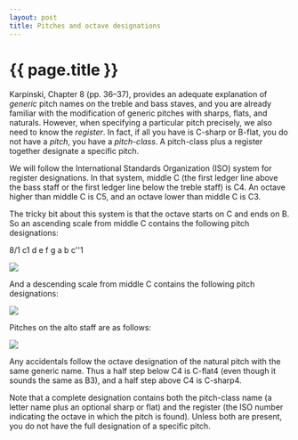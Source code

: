 ```yaml
---
layout: post
title: Pitches and octave designations
---
```


<script data-main="http://web.mit.edu/music21/music21j/src/music21" 
        src='http://web.mit.edu/music21/music21j/ext/require/require.js'
        warnBanner='no'></script>
		
{{ page.title }}
================

Karpinski, Chapter 8 (pp. 36–37), provides an adequate explanation of *generic* pitch names on the treble and bass staves, and you are already familiar with the modification of generic pitches with sharps, flats, and naturals. However, when specifying a particular pitch precisely, we also need to know the *register*. In fact, if all you have is C-sharp or B-flat, you do not have a *pitch*, you have a *pitch-class*. A pitch-class plus a register together designate a specific pitch. 

We will follow the International Standards Organization (ISO) system for register designations. In that system, middle C (the first ledger line above the bass staff or the first ledger line below the treble staff) is C4. An octave higher than middle C is C5, and an octave lower than middle C is C3. 

The tricky bit about this system is that the octave starts on C and ends on B. So an ascending scale from middle C contains the following pitch designations: 

<div class="music21 tinyNotation"> 8/1 c1 d e f g a b c''1</div>
	
![][C4toC5]

And a descending scale from middle C contains the following pitch designations: 

![][C4toC3]

Pitches on the alto staff are as follows: 

![][F3toG4]

Any accidentals follow the octave designation of the natural pitch with the same generic name. Thus a half step below C4 is C-flat4 (even though it sounds the same as B3), and a half step above C4 is C-sharp4. 

Note that a complete designation contains both the pitch-class name (a letter name plus an optional sharp or flat) and the register (the ISO number indicating the octave in which the pitch is found). Unless both are present, you do not have the full designation of a specific pitch.

[C4toC5]: Graphics/C4toC5.png
[C4toC3]: Graphics/C4toC3.png
[F3toG4]: Graphics/F3toG4-alto.png